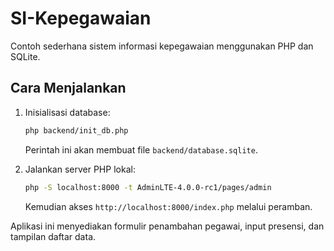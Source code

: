 # SI-Kepegawaian

Contoh sederhana sistem informasi kepegawaian menggunakan PHP dan SQLite. 

## Cara Menjalankan

1. Inisialisasi database:
   ```bash
   php backend/init_db.php
   ```
   Perintah ini akan membuat file `backend/database.sqlite`.

2. Jalankan server PHP lokal:
   ```bash
   php -S localhost:8000 -t AdminLTE-4.0.0-rc1/pages/admin
   ```
   Kemudian akses `http://localhost:8000/index.php` melalui peramban.

Aplikasi ini menyediakan formulir penambahan pegawai, input presensi, dan tampilan daftar data.
